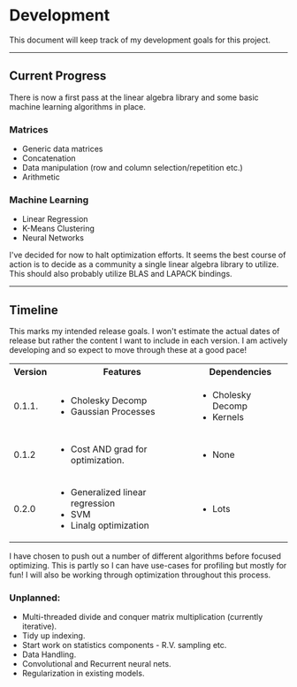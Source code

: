 # Development

This document will keep track of my development goals for this project.

---

## Current Progress

There is now a first pass at the linear algebra library and some basic machine learning algorithms in place.

### Matrices

- Generic data matrices
- Concatenation
- Data manipulation (row and column selection/repetition etc.)
- Arithmetic

### Machine Learning

- Linear Regression
- K-Means Clustering
- Neural Networks

I've decided for now to halt optimization efforts. It seems the best course of action is to decide as a community a single linear algebra library to utilize. This should also probably utilize BLAS and LAPACK bindings.

---

## Timeline

This marks my intended release goals. I won't estimate the actual dates of release but rather the content I want to include in each version. I am actively developing and so expect to move through these at a good pace!

<table>
    <tr>
        <th>Version</th><th>Features</th><th>Dependencies</th>
    </tr>
    <tr>
        <td>0.1.1.</td><td><ul><li>Cholesky Decomp</li><li>Gaussian Processes</li></ul></td><td><ul><li>Cholesky Decomp</li><li>Kernels</li></ul></td>
    </tr>
    <tr>
        <td>0.1.2</td><td><ul><li>Cost AND grad for optimization.</li></ul></td><td><ul><li>None</li></ul></td>
    </tr>
    <tr>
        <td>0.2.0</td><td><ul><li>Generalized linear regression</li><li>SVM</li><li>Linalg optimization</li></ul></td><td><ul><li>Lots</li></ul></td>
    </tr>
</table>

I have chosen to push out a number of different algorithms before focused optimizing. This is partly so I can have use-cases for profiling but mostly for fun!  I will also be working through optimization throughout this process.

### Unplanned:

- Multi-threaded divide and conquer matrix multiplication (currently iterative).
- Tidy up indexing.
- Start work on statistics components - R.V. sampling etc.
- Data Handling.
- Convolutional and Recurrent neural nets.
- Regularization in existing models.
